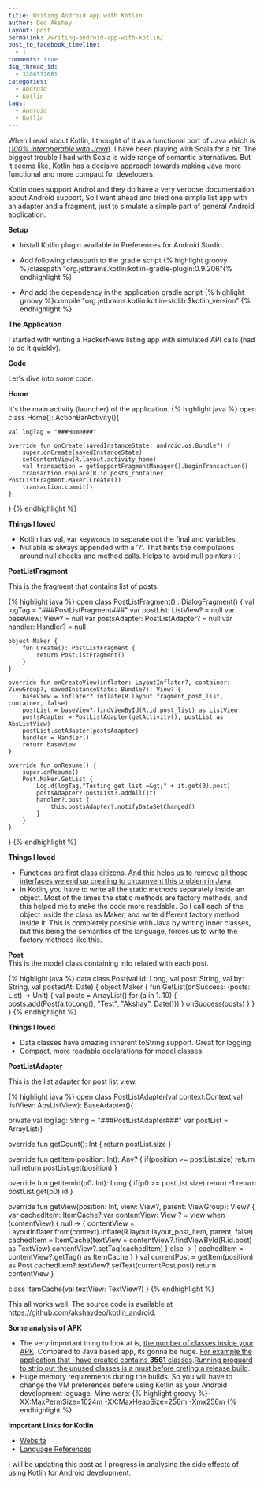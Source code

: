```yaml
---
title: Writing Android app with Kotlin
author: Deo Akshay
layout: post
permalink: /writing-android-app-with-kotlin/
post_to_facebook_timeline:
  - 1
comments: true
dsq_thread_id:
  - 3208572681
categories:
  - Android
  - Kotlin
tags:
  - Android
  - Kotlin
---
```

When I read about Kotlin, I thought of it as a functional port of Java which is (<span style="text-decoration: underline;"><em>100% interoperable with Java</em></span>). I have been playing with Scala for a bit. The biggest trouble I had with Scala is wide range of semantic alternatives. But it seems like, Kotlin has a decisive approach towards making Java more functional and more compact for developers.

<span>Kotlin does support  Androi and they do have a very verbose documentation about Android support</span>, So I went ahead and tried one simple list app with an adapter and a fragment, just to simulate a simple part of general Android application.

**Setup**

  * Install Kotlin plugin available in Preferences for Android Studio.
  * Add following classpath to the gradle script 
  {% highlight groovy %}classpath "org.jetbrains.kotlin:kotlin-gradle-plugin:0.9.206"{% endhighlight %}

  * And add the dependency in the application gradle script 
{% highlight groovy %}compile "org.jetbrains.kotlin:kotlin-stdlib:$kotlin_version"
{% endhighlight %}

**The Application**

I started with writing a HackerNews listing app with simulated API calls (had to do it quickly).

**Code**

Let's dive into some code.

**Home**

It's the main activity (launcher) of the application.
{% highlight java %}
open class Home(): ActionBarActivity(){

    val logTag = "###Home###"

    override fun onCreate(savedInstanceState: android.os.Bundle?) {
        super.onCreate(savedInstanceState)
        setContentView(R.layout.activity_home)
        val transaction = getSupportFragmentManager().beginTransaction()
        transaction.replace(R.id.posts_container, PostListFragment.Maker.Create())
        transaction.commit()
    }
}
{% endhighlight %}

**Things I loved**

  * Kotlin has val, var keywords to separate out the final and variables. 
  * Nullable is always appended with a &#8216;?&#8217;. That hints the compulsions around null checks and method calls. Helps to avoid null pointers :-)

**PostListFragment**

This is the fragment that contains list of posts.

{% highlight java %}
open class PostListFragment() : DialogFragment() {
    val logTag = "###PostListFragment###"
    var postList: ListView? = null
    var baseView: View? = null
    var postsAdapter: PostListAdapter? = null
    var handler: Handler? = null

    object Maker {
        fun Create(): PostListFragment {
            return PostListFragment()
        }
    }

    override fun onCreateView(inflater: LayoutInflater?, container: ViewGroup?, savedInstanceState: Bundle?): View? {
        baseView = inflater?.inflate(R.layout.fragment_post_list, container, false)
        postList = baseView?.findViewById(R.id.post_list) as ListView
        postsAdapter = PostListAdapter(getActivity(), postList as AbsListView)
        postList.setAdapter(postsAdapter)
        handler = Handler()
        return baseView
    }

    override fun onResume() {
        super.onResume()
        Post.Maker.GetList {
            Log.d(logTag,"Testing get list =&gt;" + it.get(0).post)
            postsAdapter?.postList?.addAll(it)
            handler?.post {
                this.postsAdapter?.notifyDataSetChanged()
            }
        }
    }
}
{% endhighlight %}

**Things I loved**

  * <span style="text-decoration: underline;">Functions are first class citizens</span>.<span style="text-decoration: underline;"> And this helps us to remove all those interfaces we end up creating to circumvent this problem in Java.</span>
  * In Kotlin, you have to write all the static methods separately inside an object. Most of the times the static methods are factory methods, and this helped me to make the code more readable. So I call each of the object inside the class as Maker, and write different factory method inside it. This is completely possible with Java by writing inner classes, but this being the semantics of the language, forces us to write the factory methods like this.

**Post**  
This is the model class containing info related with each post.

{% highlight java %}
data class Post(val id: Long, val post: String, val by: String, val postedAt: Date) {
    object Maker {
        fun GetList(onSuccess: (posts: List) -&gt; Unit) {
            val posts = ArrayList()
            for (a in 1..10) {
                posts.add(Post(a.toLong(), "Test", "Akshay", Date()))
            }
            onSuccess(posts)
        }
    }
}
{% endhighlight %}

**Things I loved**

  * Data classes have amazing inherent toString support. Great for logging
  * Compact, more readable declarations for model classes.

**PostListAdapter**

This is the list adapter for post list view.

{% highlight java %}
open class PostListAdapter(val context:Context,val listView: AbsListView): BaseAdapter(){

  private val logTag: String = "###PostListAdapter###"
  var postList = ArrayList()

  override fun getCount(): Int {
      return postList.size
  }

  override fun getItem(position: Int): Any? {
      if(position &gt;= postList.size)
          return null
      return postList.get(position)
  }

  override fun getItemId(p0: Int): Long {
      if(p0 &gt;= postList.size)
          return -1
      return postList.get(p0).id
  }

  override fun getView(position: Int, view: View?, parent: ViewGroup): View? {
      var cachedItem: ItemCache?
      var contentView: View ? = view
      when (contentView) {
          null -&gt; {
              contentView = LayoutInflater.from(context).inflate(R.layout.layout_post_item, parent, false)
              cachedItem = ItemCache(textView = contentView?.findViewById(R.id.post) as TextView)
              contentView?.setTag(cachedItem)
          }
          else -&gt; {
              cachedItem = contentView?.getTag() as ItemCache
          }
      }
      val currentPost = getItem(position) as Post
      cachedItem?.textView?.setText(currentPost.post)
      return contentView
  }

  class ItemCache(val textView: TextView?)
}
{% endhighlight %}

This all works well. The source code is available at <https://github.com/akshaydeo/kotlin_android>.

**Some analysis of APK**

  * The very important thing to look at is, <span style="text-decoration: underline;">the number of classes inside your APK</span>. Compared to Java based app, its gonna be huge. <span style="text-decoration: underline;">For example the application that I have created contains <strong>3561</strong> classes</span>.<span style="text-decoration: underline;">Running proguard to strip out the unused classes is a must before creting a release build</span>.
  * Huge memory requirements during the builds. So you will have to change the VM preferences before using Kotlin as your Android development laguage. Mine were: {% highlight groovy %}-XX:MaxPermSize=1024m -XX:MaxHeapSize=256m -Xmx256m
{% endhighlight %}

**Important Links for Kotlin**

  * [Website][1]
  * [Language References][2]

I will be updating this post as I progress in analysing the side effects of using Kotlin for Android development.

 [1]: http://kotlinlang.org/
 [2]: http://kotlinlang.org/docs/reference/
